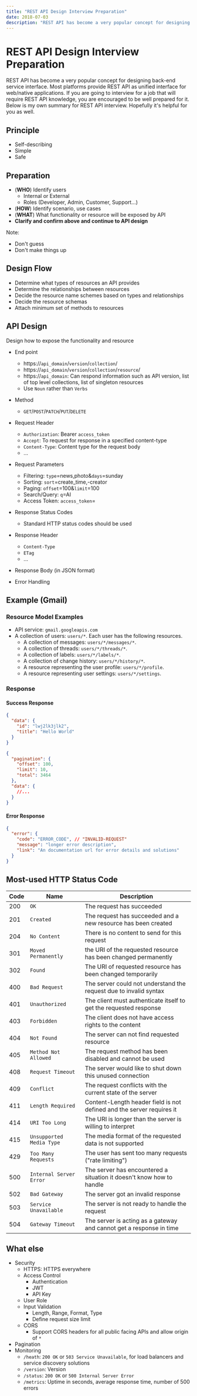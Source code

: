 ```yaml
---
title: "REST API Design Interview Preparation"
date: 2018-07-03
description: "REST API has become a very popular concept for designing back-end service interface. Most platforms provide REST API as unified interface for web/native applications. If you are going to interview for a job that will require REST API knowledge, you are encouraged to be well prepared for it. Below is my own summary for REST API interview. Hopefully it's helpful for you as well."
---
```


# REST API Design Interview Preparation

REST API has become a very popular concept for designing back-end service interface. Most platforms provide REST API as unified interface for web/native applications. If you are going to interview for a job that will require REST API knowledge, you are encouraged to be well prepared for it. Below is my own summary for REST API interview. Hopefully it's helpful for you as well.

## Principle

- Self-describing
- Simple
- Safe

## Preparation

- (**WHO**) Identify users
  - Internal or External
  - Roles (Developer, Admin, Customer, Support...)
- (**HOW**) Identify scenario, use cases
- (**WHAT**) What functionality or resource will be exposed by API
- **Clarify and confirm above and continue to API design**

Note:

- Don't guess
- Don't make things up

## Design Flow

- Determine what types of resources an API provides
- Determine the relationships between resources
- Decide the resource name schemes based on types and relationships
- Decide the resource schemas
- Attach minimum set of methods to resources

## API Design

Design how to expose the functionality and resource

- End point

  - https://`api_domain`/`version`/`collection`/
  - https://`api_domain`/`version`/`collection`/`resource`/
  - https://`api_domain`: Can respond information such as API version, list of top level collections, list of singleton resources
  - Use `Noun` rather than `Verbs`

- Method

  - `GET`/`POST`/`PATCH`/`PUT`/`DELETE`

- Request Header

  - `Authorization`: Bearer `access_token`
  - `Accept`: To request for response in a specified content-type
  - `Content-Type`: Content type for the request body
  - ...

- Request Parameters

  - Filtering: `type`=news,photo&`days`=sunday
  - Sorting: `sort`=create_time,-creator
  - Paging: `offset`=100&`limit`=100
  - Search/Query: `q`=AI
  - Access Token: `access_token`=

- Response Status Codes

  - Standard HTTP status codes should be used

- Response Header

  - `Content-Type`
  - `ETag`
  - ...

- Response Body (in JSON format)

- Error Handling

## Example (Gmail)

### Resource Model Examples

- API service: `gmail.googleapis.com`
- A collection of users: `users/*`. Each user has the following resources.
  - A collection of messages: `users/*/messages/*`.
  - A collection of threads: `users/*/threads/*`.
  - A collection of labels: `users/*/labels/*`.
  - A collection of change history: `users/*/history/*`.
  - A resource representing the user profile: `users/*/profile`.
  - A resource representing user settings: `users/*/settings`.

### Response

#### Success Response

```json
{
  "data": {
    "id": "lwj2lk3jlk2",
    "title": "Hello World"
  }
}
```

```json
{
  "pagination": {
    "offset": 100,
    "limit": 10,
    "total": 3464
  },
  "data": {
    //...
  }
}
```

#### Error Response

```json
{
  "error": {
    "code": "ERROR_CODE", // "INVALID-REQUEST"
    "message": "longer error description",
    "link": "An documentation url for error details and solutions"
  }
}
```

## Most-used HTTP Status Code

| Code | Name                     | Description                                                           |
| ---- | ------------------------ | --------------------------------------------------------------------- |
| 200  | `OK`                     | The request has succeeded                                             |
| 201  | `Created`                | The request has succeeded and a new resource has been created         |
| 204  | `No Content`             | There is no content to send for this request                          |
| 301  | `Moved Permanently`      | the URI of the requested resource has been changed permanently        |
| 302  | `Found`                  | The URI of requested resource has been changed temporarily            |
| 400  | `Bad Request`            | The server could not understand the request due to invalid syntax     |
| 401  | `Unauthorized`           | The client must authenticate itself to get the requested response     |
| 403  | `Forbidden`              | The client does not have access rights to the content                 |
| 404  | `Not Found`              | The server can not find requested resource                            |
| 405  | `Method Not Allowed`     | The request method has been disabled and cannot be used               |
| 408  | `Request Timeout`        | The server would like to shut down this unused connection             |
| 409  | `Conflict`               | The request conflicts with the current state of the server            |
| 411  | `Length Required`        | Content-Length header field is not defined and the server requires it |
| 414  | `URI Too Long`           | The URI is longer than the server is willing to interpret             |
| 415  | `Unsupported Media Type` | The media format of the requested data is not supported               |
| 429  | `Too Many Requests`      | The user has sent too many requests ("rate limiting")                 |
| 500  | `Internal Server Error`  | The server has encountered a situation it doesn't know how to handle  |
| 502  | `Bad Gateway`            | The server got an invalid response                                    |
| 503  | `Service Unavailable`    | The server is not ready to handle the request                         |
| 504  | `Gateway Timeout`        | The server is acting as a gateway and cannot get a response in time   |

## What else

- Security
  - HTTPS: HTTPS everywhere
  - Access Control
    - Authentication
    - JWT
    - API Key
  - User Role
  - Input Validation
    - Length, Range, Format, Type
    - Define request size limit
  - CORS
    - Support CORS headers for all public facing APIs and allow origin of `*`
- Pagination
- Monitoring
  - `/heath`: `200 OK` or `503 Service Unavailable`, for load balancers and service discovery solutions
  - `/version`: Version
  - `/status`: `200 OK` or `500 Internal Server Error`
  - `/metrics`: Uptime in seconds, average response time, number of 500 errors
